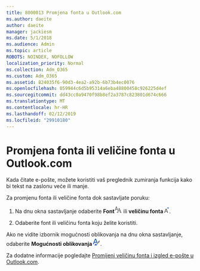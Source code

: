 ```yaml
---
title: 8000013 Promjena fonta u Outlook.com
ms.author: daeite
author: daeite
manager: jackiesm
ms.date: 5/1/2018
ms.audience: Admin
ms.topic: article
ROBOTS: NOINDEX, NOFOLLOW
localization_priority: Normal
ms.collection: Adm_O365
ms.custom: Adm_O365
ms.assetid: 824035f6-90d3-4ea2-a92b-6b73b4ec0076
ms.openlocfilehash: 059944c6d5b95314a6eba48800458c926225d4ef
ms.sourcegitcommit: dd43cc0a9470f98b8ef2a3787c823801d674c666
ms.translationtype: MT
ms.contentlocale: hr-HR
ms.lasthandoff: 02/12/2019
ms.locfileid: "29910180"
---
```

# <a name="change-font-or-font-size-in-outlookcom"></a>Promjena fonta ili veličine fonta u Outlook.com

Kada čitate e-pošte, možete koristiti vaš preglednik zumiranja funkcija kako bi tekst na zaslonu veće ili manje.
  
Za promjenu fonta ili veličine fonta dok sastavljate poruku:
  
1. Na dnu okna sastavljanje odaberite **Font**![Font](media/6d9372e0-cde5-49fc-a457-aafb62255163.png) ili **veličinu fonta**![ikona veličine fonta u](media/9334f617-9593-4bd0-afb1-c53308ad7591.png).
    
2. Odaberite font ili veličinu fonta koju želite koristiti.
    
Ako ne vidite izbornik mogućnosti oblikovanja na dnu okna sastavljanje, odaberite **Mogućnosti oblikovanja**![ikona mogućnosti oblikovanja na](media/13103798-e3ea-4069-a7a0-63f8903c8c3a.png).
  
Za dodatne informacije pogledajte [Promijeni veličinu fonta i izgled e-pošte u Outlook.com](https://go.microsoft.com/fwlink/p/?linkid=873130).
  


